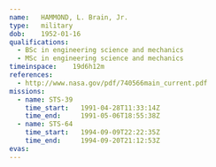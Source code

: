 ```yaml
---
name:	HAMMOND, L. Brain, Jr.
type:	military
dob:	1952-01-16
qualifications:
  - BSc in engineering science and mechanics
  - MSc in engineering science and mechanics
timeinspace:	19d6h12m
references:
  - http://www.nasa.gov/pdf/740566main_current.pdf
missions:
  - name: STS-39
    time_start:   1991-04-28T11:33:14Z
    time_end:     1991-05-06T18:55:38Z
  - name: STS-64
    time_start:   1994-09-09T22:22:35Z
    time_end:     1994-09-20T21:12:53Z
evas:
---
```


